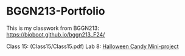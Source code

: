 # BGGN213-Portfolio

This is my classwork from BGGN213: https://bioboot.github.io/bggn213_F24/


Class 15: (Class15/Class15.pdf)
Lab 8: [Halloween Candy Mini-project](https://github.com/theonlyjuangon/BGGN213-Portfolio/blob/main/Lab08%3A%20Halloween%20Candy%20Mini-Project/Class09.qmd)

